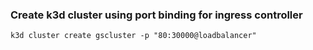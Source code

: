 ### Create k3d cluster using port binding for ingress controller

```k3d cluster create gscluster -p "80:30000@loadbalancer"```


